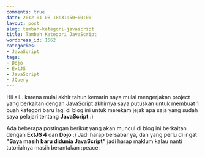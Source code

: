 ```yaml
---
comments: true
date: 2012-01-08 18:31:50+00:00
layout: post
slug: tambah-kategori-javascript
title: Tambah Kategori JavaScript
wordpress_id: 1562
categories:
- JavaScript
tags:
- Dojo
- ExtJS
- JavaScript
- JQuery
---
```


Hii all.. karena mulai akhir tahun kemarin saya mulai mengerjakan project yang berkaitan dengan [JavaScript](http://en.wikipedia.org/wiki/JavaScript) akhirnya saya putuskan untuk membuat 1 buah kategori baru lagi di blog ini untuk merekam jejak apa saja yang sudah saya pelajari tentang **JavaScript** :)

Ada beberapa postingan berikut yang akan muncul di blog ini berkaitan dengan **ExtJS 4** dan **Dojo** :) Jadi harap bersabar ya, dan yang perlu di ingat **"Saya masih baru didunia JavaScript"** jadi harap maklum kalau nanti tutorialnya masih berantakan  :peace: 

